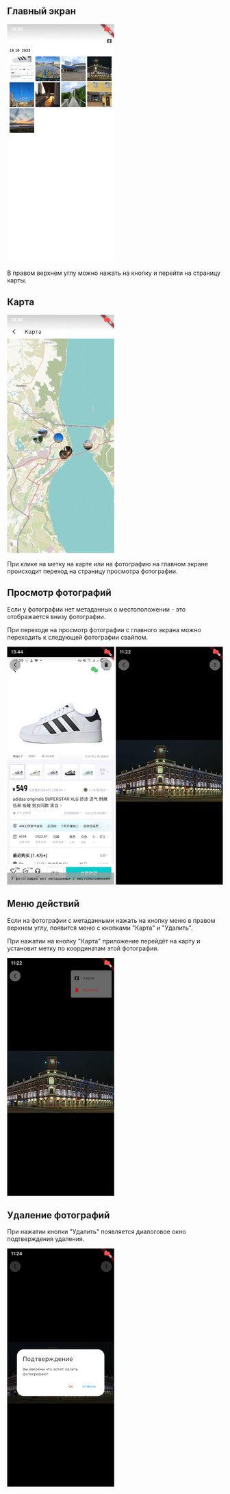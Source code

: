 ## Главный экран

<img src="./images_readme/gallery.png" alt="Галерея" width="250">

В правом верхнем углу можно нажать на кнопку и перейти на страницу карты.

## Карта

<img src="./images_readme/map.png" alt="Карта" width="250">

При клике на метку на карте или на фотографию на главном экране происходит переход на страницу просмотра фотографии.

## Просмотр фотографий

Если у фотографии нет метаданных о местоположении - это отображается внизу фотографии.

При переходе на просмотр фотографии с главного экрана можно переходить к следующей фотографии свайпом.

<div>
    <img src="./images_readme/view1.png" alt="Фотография без метаданных" width="250">
    <img src="./images_readme/view2.png" alt="Фотография c метаданными" width="250">
</div>

## Меню действий

Если на фотографии с метаданными нажать на кнопку меню в правом верхнем углу, появится меню с кнопками "Карта" и "Удалить".

При нажатии на кнопку "Карта" приложение перейдёт на карту и установит метку по координатам этой фотографии.

<img src="./images_readme/menu.png" alt="Меню" width="250">

## Удаление фотографий

При нажатии кнопки "Удалить" появляется диалоговое окно подтверждения удаления.

<img src="./images_readme/delete.png" alt="Удаление" width="250">